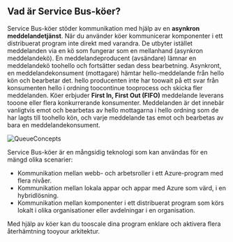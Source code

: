 ## <a name="what-are-service-bus-queues"></a>Vad är Service Bus-köer?
Service Bus-köer stöder kommunikation med hjälp av en **asynkron meddelandetjänst**. När du använder köer kommunicerar komponenter i ett distribuerat program inte direkt med varandra. De utbyter istället meddelanden via en kö som fungerar som en mellanhand (asynkron meddelandekö). En meddelandeproducent (avsändare) lämnar en meddelandekö toohello och fortsätter sedan dess bearbetning. Asynkront, en meddelandekonsument (mottagare) hämtar hello-meddelande från hello kön och bearbetar det. hello producenten inte har toowait på ett svar från konsumenten hello i ordning toocontinue tooprocess och skicka fler meddelanden. Köer erbjuder **First In, First Out (FIFO)** meddelande leverans tooone eller flera konkurrerande konsumenter. Meddelanden är det innebär vanligtvis emot och bearbetas av hello mottagarna i hello ordning som de har lagts till toohello kön, och varje meddelande tas emot och bearbetas av bara en meddelandekonsument.

![QueueConcepts](./media/howto-service-bus-queues/sb-queues-08.png)

Service Bus-köer är en mångsidig teknologi som kan användas för en mängd olika scenarier:

* Kommunikation mellan webb- och arbetsroller i ett Azure-program med flera nivåer.
* Kommunikation mellan lokala appar och appar med Azure som värd, i en hybridlösning.
* Kommunikation mellan komponenter i ett distribuerat program som körs lokalt i olika organisationer eller avdelningar i en organisation.

Med hjälp av köer kan du tooscale dina program enklare och aktivera flera återhämtning tooyour arkitektur.


